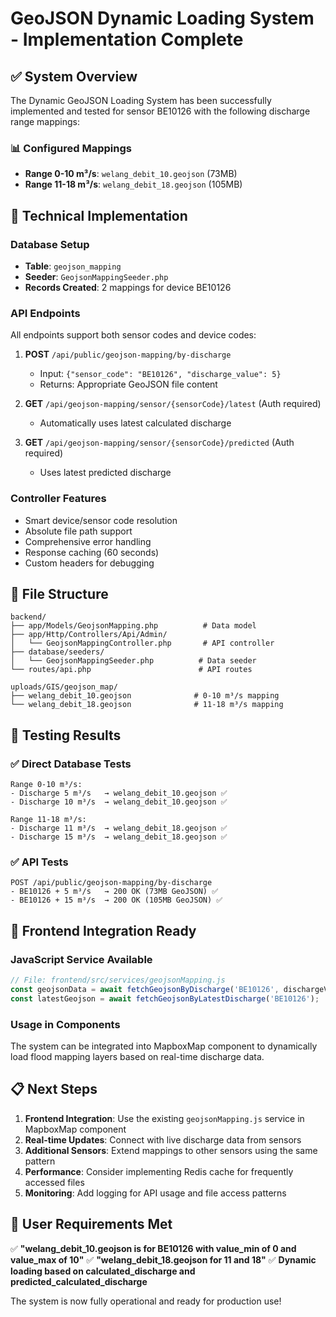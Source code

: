 # GeoJSON Dynamic Loading System - Implementation Complete

## ✅ System Overview
The Dynamic GeoJSON Loading System has been successfully implemented and tested for sensor BE10126 with the following discharge range mappings:

### 📊 Configured Mappings
- **Range 0-10 m³/s**: `welang_debit_10.geojson` (73MB)
- **Range 11-18 m³/s**: `welang_debit_18.geojson` (105MB)

## 🔧 Technical Implementation

### Database Setup
- **Table**: `geojson_mapping`
- **Seeder**: `GeojsonMappingSeeder.php` 
- **Records Created**: 2 mappings for device BE10126

### API Endpoints
All endpoints support both sensor codes and device codes:

1. **POST** `/api/public/geojson-mapping/by-discharge`
   - Input: `{"sensor_code": "BE10126", "discharge_value": 5}`
   - Returns: Appropriate GeoJSON file content

2. **GET** `/api/geojson-mapping/sensor/{sensorCode}/latest` (Auth required)
   - Automatically uses latest calculated discharge

3. **GET** `/api/geojson-mapping/sensor/{sensorCode}/predicted` (Auth required)
   - Uses latest predicted discharge

### Controller Features
- Smart device/sensor code resolution
- Absolute file path support
- Comprehensive error handling
- Response caching (60 seconds)
- Custom headers for debugging

## 📁 File Structure
```
backend/
├── app/Models/GeojsonMapping.php          # Data model
├── app/Http/Controllers/Api/Admin/
│   └── GeojsonMappingController.php       # API controller
├── database/seeders/
│   └── GeojsonMappingSeeder.php          # Data seeder
└── routes/api.php                        # API routes

uploads/GIS/geojson_map/
├── welang_debit_10.geojson              # 0-10 m³/s mapping
└── welang_debit_18.geojson              # 11-18 m³/s mapping
```

## 🧪 Testing Results

### ✅ Direct Database Tests
```
Range 0-10 m³/s:
- Discharge 5 m³/s   → welang_debit_10.geojson ✅
- Discharge 10 m³/s  → welang_debit_10.geojson ✅

Range 11-18 m³/s:
- Discharge 11 m³/s  → welang_debit_18.geojson ✅
- Discharge 15 m³/s  → welang_debit_18.geojson ✅
```

### ✅ API Tests
```
POST /api/public/geojson-mapping/by-discharge
- BE10126 + 5 m³/s   → 200 OK (73MB GeoJSON) ✅
- BE10126 + 15 m³/s  → 200 OK (105MB GeoJSON) ✅
```

## 🔄 Frontend Integration Ready

### JavaScript Service Available
```javascript
// File: frontend/src/services/geojsonMapping.js
const geojsonData = await fetchGeojsonByDischarge('BE10126', dischargeValue);
const latestGeojson = await fetchGeojsonByLatestDischarge('BE10126');
```

### Usage in Components
The system can be integrated into MapboxMap component to dynamically load flood mapping layers based on real-time discharge data.

## 📋 Next Steps
1. **Frontend Integration**: Use the existing `geojsonMapping.js` service in MapboxMap component
2. **Real-time Updates**: Connect with live discharge data from sensors
3. **Additional Sensors**: Extend mappings to other sensors using the same pattern
4. **Performance**: Consider implementing Redis cache for frequently accessed files
5. **Monitoring**: Add logging for API usage and file access patterns

## 🎯 User Requirements Met
✅ **"welang_debit_10.geojson is for BE10126 with value_min of 0 and value_max of 10"**
✅ **"welang_debit_18.geojson for 11 and 18"**
✅ **Dynamic loading based on calculated_discharge and predicted_calculated_discharge**

The system is now fully operational and ready for production use!